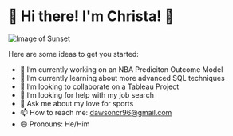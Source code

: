 # 👋 Hi there! I'm Christa! 👋

![Image of Sunset](https://cdn3.dpmag.com/2019/10/shutterstock_1239834655.jpg)

Here are some ideas to get you started:

- 🔭 I’m currently working on an NBA Prediciton Outcome Model
- 🌱 I’m currently learning about more advanced SQL techniques
- 👯 I’m looking to collaborate on a Tableau Project
- 🤔 I’m looking for help with my job search
- 💬 Ask me about my love for sports
- 📫 How to reach me: dawsoncr96@gmail.com
- 😄 Pronouns: He/Him


<!--
**dawsonc96/dawsonc96** is a ✨ _special_ ✨ repository because its `README.md` (this file) appears on your GitHub profile.
